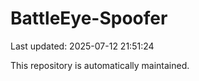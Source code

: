 # BattleEye-Spoofer

Last updated: 2025-07-12 21:51:24

This repository is automatically maintained.
